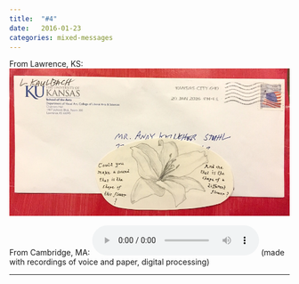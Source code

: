 ```yaml
---
title:  "#4"
date:   2016-01-23
categories: mixed-messages
---
```

From Lawrence, KS:
![](/assets/mm/1-23-16.jpg) 

From Cambridge, MA:
<audio controls="controls">
	<a href="/assets/mm/1-23-16.wav">1-23-16.wav</a>
	<source src="/assets/mm/1-23-16.wav" type="audio/wav">
</audio>
(made with recordings of voice and paper, digital processing)

***